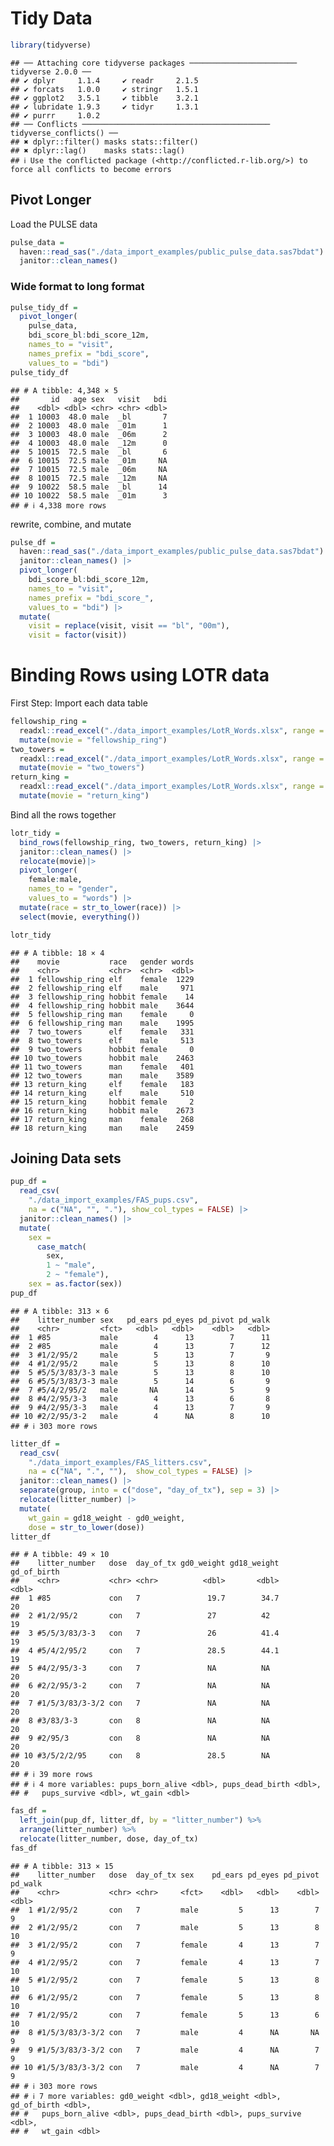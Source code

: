 Tidy Data
================

``` r
library(tidyverse)
```

    ## ── Attaching core tidyverse packages ──────────────────────── tidyverse 2.0.0 ──
    ## ✔ dplyr     1.1.4     ✔ readr     2.1.5
    ## ✔ forcats   1.0.0     ✔ stringr   1.5.1
    ## ✔ ggplot2   3.5.1     ✔ tibble    3.2.1
    ## ✔ lubridate 1.9.3     ✔ tidyr     1.3.1
    ## ✔ purrr     1.0.2     
    ## ── Conflicts ────────────────────────────────────────── tidyverse_conflicts() ──
    ## ✖ dplyr::filter() masks stats::filter()
    ## ✖ dplyr::lag()    masks stats::lag()
    ## ℹ Use the conflicted package (<http://conflicted.r-lib.org/>) to force all conflicts to become errors

## Pivot Longer

Load the PULSE data

``` r
pulse_data = 
  haven::read_sas("./data_import_examples/public_pulse_data.sas7bdat") %>% 
  janitor::clean_names()
```

### Wide format to long format

``` r
pulse_tidy_df = 
  pivot_longer(
    pulse_data, 
    bdi_score_bl:bdi_score_12m,
    names_to = "visit", 
    names_prefix = "bdi_score",
    values_to = "bdi")
pulse_tidy_df
```

    ## # A tibble: 4,348 × 5
    ##       id   age sex   visit   bdi
    ##    <dbl> <dbl> <chr> <chr> <dbl>
    ##  1 10003  48.0 male  _bl       7
    ##  2 10003  48.0 male  _01m      1
    ##  3 10003  48.0 male  _06m      2
    ##  4 10003  48.0 male  _12m      0
    ##  5 10015  72.5 male  _bl       6
    ##  6 10015  72.5 male  _01m     NA
    ##  7 10015  72.5 male  _06m     NA
    ##  8 10015  72.5 male  _12m     NA
    ##  9 10022  58.5 male  _bl      14
    ## 10 10022  58.5 male  _01m      3
    ## # ℹ 4,338 more rows

rewrite, combine, and mutate

``` r
pulse_df = 
  haven::read_sas("./data_import_examples/public_pulse_data.sas7bdat") |>
  janitor::clean_names() |>
  pivot_longer(
    bdi_score_bl:bdi_score_12m,
    names_to = "visit", 
    names_prefix = "bdi_score_",
    values_to = "bdi") |>
  mutate(
    visit = replace(visit, visit == "bl", "00m"),
    visit = factor(visit)) 
```

# Binding Rows using LOTR data

First Step: Import each data table

``` r
fellowship_ring = 
  readxl::read_excel("./data_import_examples/LotR_Words.xlsx", range = "B3:D6") |>
  mutate(movie = "fellowship_ring")
two_towers = 
  readxl::read_excel("./data_import_examples/LotR_Words.xlsx", range = "F3:H6") |>
  mutate(movie = "two_towers")
return_king = 
  readxl::read_excel("./data_import_examples/LotR_Words.xlsx", range = "J3:L6") |>
  mutate(movie = "return_king")
```

Bind all the rows together

``` r
lotr_tidy = 
  bind_rows(fellowship_ring, two_towers, return_king) |>
  janitor::clean_names() |>
  relocate(movie)|>
  pivot_longer(
    female:male,
    names_to = "gender", 
    values_to = "words") |>
  mutate(race = str_to_lower(race)) |> 
  select(movie, everything()) 

lotr_tidy
```

    ## # A tibble: 18 × 4
    ##    movie           race   gender words
    ##    <chr>           <chr>  <chr>  <dbl>
    ##  1 fellowship_ring elf    female  1229
    ##  2 fellowship_ring elf    male     971
    ##  3 fellowship_ring hobbit female    14
    ##  4 fellowship_ring hobbit male    3644
    ##  5 fellowship_ring man    female     0
    ##  6 fellowship_ring man    male    1995
    ##  7 two_towers      elf    female   331
    ##  8 two_towers      elf    male     513
    ##  9 two_towers      hobbit female     0
    ## 10 two_towers      hobbit male    2463
    ## 11 two_towers      man    female   401
    ## 12 two_towers      man    male    3589
    ## 13 return_king     elf    female   183
    ## 14 return_king     elf    male     510
    ## 15 return_king     hobbit female     2
    ## 16 return_king     hobbit male    2673
    ## 17 return_king     man    female   268
    ## 18 return_king     man    male    2459

## Joining Data sets

``` r
pup_df = 
  read_csv(
    "./data_import_examples/FAS_pups.csv",
    na = c("NA", "", "."), show_col_types = FALSE) |>
  janitor::clean_names() |>
  mutate(
    sex = 
      case_match(
        sex, 
        1 ~ "male", 
        2 ~ "female"),
    sex = as.factor(sex)) 
pup_df
```

    ## # A tibble: 313 × 6
    ##    litter_number sex   pd_ears pd_eyes pd_pivot pd_walk
    ##    <chr>         <fct>   <dbl>   <dbl>    <dbl>   <dbl>
    ##  1 #85           male        4      13        7      11
    ##  2 #85           male        4      13        7      12
    ##  3 #1/2/95/2     male        5      13        7       9
    ##  4 #1/2/95/2     male        5      13        8      10
    ##  5 #5/5/3/83/3-3 male        5      13        8      10
    ##  6 #5/5/3/83/3-3 male        5      14        6       9
    ##  7 #5/4/2/95/2   male       NA      14        5       9
    ##  8 #4/2/95/3-3   male        4      13        6       8
    ##  9 #4/2/95/3-3   male        4      13        7       9
    ## 10 #2/2/95/3-2   male        4      NA        8      10
    ## # ℹ 303 more rows

``` r
litter_df = 
  read_csv(
    "./data_import_examples/FAS_litters.csv",
    na = c("NA", ".", ""),  show_col_types = FALSE) |>
  janitor::clean_names() |>
  separate(group, into = c("dose", "day_of_tx"), sep = 3) |>
  relocate(litter_number) |>
  mutate(
    wt_gain = gd18_weight - gd0_weight,
    dose = str_to_lower(dose))
litter_df
```

    ## # A tibble: 49 × 10
    ##    litter_number   dose  day_of_tx gd0_weight gd18_weight gd_of_birth
    ##    <chr>           <chr> <chr>          <dbl>       <dbl>       <dbl>
    ##  1 #85             con   7               19.7        34.7          20
    ##  2 #1/2/95/2       con   7               27          42            19
    ##  3 #5/5/3/83/3-3   con   7               26          41.4          19
    ##  4 #5/4/2/95/2     con   7               28.5        44.1          19
    ##  5 #4/2/95/3-3     con   7               NA          NA            20
    ##  6 #2/2/95/3-2     con   7               NA          NA            20
    ##  7 #1/5/3/83/3-3/2 con   7               NA          NA            20
    ##  8 #3/83/3-3       con   8               NA          NA            20
    ##  9 #2/95/3         con   8               NA          NA            20
    ## 10 #3/5/2/2/95     con   8               28.5        NA            20
    ## # ℹ 39 more rows
    ## # ℹ 4 more variables: pups_born_alive <dbl>, pups_dead_birth <dbl>,
    ## #   pups_survive <dbl>, wt_gain <dbl>

``` r
fas_df = 
  left_join(pup_df, litter_df, by = "litter_number") %>% 
  arrange(litter_number) %>% 
  relocate(litter_number, dose, day_of_tx)
fas_df
```

    ## # A tibble: 313 × 15
    ##    litter_number   dose  day_of_tx sex    pd_ears pd_eyes pd_pivot pd_walk
    ##    <chr>           <chr> <chr>     <fct>    <dbl>   <dbl>    <dbl>   <dbl>
    ##  1 #1/2/95/2       con   7         male         5      13        7       9
    ##  2 #1/2/95/2       con   7         male         5      13        8      10
    ##  3 #1/2/95/2       con   7         female       4      13        7       9
    ##  4 #1/2/95/2       con   7         female       4      13        7      10
    ##  5 #1/2/95/2       con   7         female       5      13        8      10
    ##  6 #1/2/95/2       con   7         female       5      13        8      10
    ##  7 #1/2/95/2       con   7         female       5      13        6      10
    ##  8 #1/5/3/83/3-3/2 con   7         male         4      NA       NA       9
    ##  9 #1/5/3/83/3-3/2 con   7         male         4      NA        7       9
    ## 10 #1/5/3/83/3-3/2 con   7         male         4      NA        7       9
    ## # ℹ 303 more rows
    ## # ℹ 7 more variables: gd0_weight <dbl>, gd18_weight <dbl>, gd_of_birth <dbl>,
    ## #   pups_born_alive <dbl>, pups_dead_birth <dbl>, pups_survive <dbl>,
    ## #   wt_gain <dbl>
